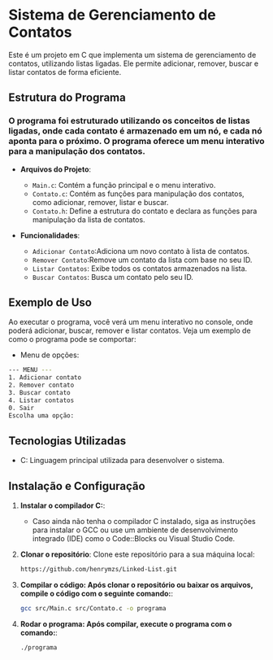 # Sistema de Gerenciamento de Contatos

Este é um projeto em C que implementa um sistema de gerenciamento de contatos, utilizando listas ligadas. Ele permite adicionar, remover, buscar e listar contatos de forma eficiente.

## Estrutura do Programa

### O programa foi estruturado utilizando os conceitos de listas ligadas, onde cada contato é armazenado em um nó, e cada nó aponta para o próximo. O programa oferece um menu interativo para a manipulação dos contatos.

- **Arquivos do Projeto**:
  
  - `Main.c`: Contém a função principal e o menu interativo.
  - `Contato.c`: Contém as funções para manipulação dos contatos, como adicionar, remover, listar e buscar.
  - `Contato.h`: Define a estrutura do contato e declara as funções para manipulação da lista de contatos.

- **Funcionalidades**:
  - `Adicionar Contato`:Adiciona um novo contato à lista de contatos.
  - `Remover Contato`:Remove um contato da lista com base no seu ID.
  - `Listar Contatos`: Exibe todos os contatos armazenados na lista.
  - `Buscar Contatos`: Busca um contato pelo seu ID.

## Exemplo de Uso
Ao executar o programa, você verá um menu interativo no console, onde poderá adicionar, buscar, remover e listar contatos. Veja um exemplo de como o programa pode se comportar:
- Menu de opções:
```bash
--- MENU ---
1. Adicionar contato
2. Remover contato
3. Buscar contato
4. Listar contatos
0. Sair
Escolha uma opção:
```
## Tecnologias Utilizadas
- C: Linguagem principal utilizada para desenvolver o sistema.

## Instalação e Configuração

1. **Instalar o compilador C:**:
   - Caso ainda não tenha o compilador C instalado, siga as instruções para instalar o GCC ou use um ambiente de desenvolvimento integrado (IDE) como o Code::Blocks ou Visual Studio Code.

2. **Clonar o repositório**:
   Clone este repositório para a sua máquina local:
   ```bash
   https://github.com/henrymzs/Linked-List.git
3. **Compilar o código: Após clonar o repositório ou baixar os arquivos, compile o código com o seguinte comando:**:
   ```bash
   gcc src/Main.c src/Contato.c -o programa
3. **Rodar o programa: Após compilar, execute o programa com o comando:**:
   ```bash
   ./programa

